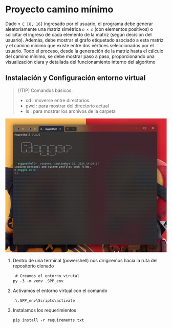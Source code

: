 # Proyecto camino mínimo

Dado `𝑛 ∈ [8, 16]` ingresado por el usuario, el programa debe generar aleatoriamente
una matriz simétrica `𝑛 × 𝑛` (con elementos positivos) o solicitar el ingreso de cada
elemento de la matriz (según decisión del usuario). Además, debe mostrar el grafo
etiquetado asociado a esta matriz y el camino mínimo que existe entre dos vértices
seleccionados por el usuario. Todo el proceso, desde la generación de la matriz hasta
el cálculo del camino mínimo, se debe mostrar paso a paso, proporcionando una
visualización clara y detallada del funcionamiento interno del algoritmo


## Instalación y Configuración entorno virtual
 
 > [!TIP] Comandos básicos: 
 > - cd : moverse entre directorios
 > - pwd : para mostrar del directorio actual
 > - ls : para mostrar los archivos de la carpeta

![alt text](static/sources/md/basicsComands.gif)

 1. Dentro de una terminal (powershell) nos dirigiremos hacía la ruta del repositorio clonado

    ~~~PS
     # Creamos el entorno virutal
    py -3 -m venv .SPP_env
    ~~~

 2. Activamos el entorno virtual con el comando
 
    ~~~PS
    .\.SPP_env\Scripts\activate
    ~~~
    
 3. Instalamos los requerimientos
    
    ~~~PS
    pip install -r requirements.txt
    ~~~